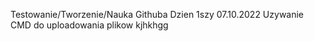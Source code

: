 Testowanie/Tworzenie/Nauka Githuba
Dzien 1szy 07.10.2022
Uzywanie CMD do uploadowania plikow
kjhkhgg
